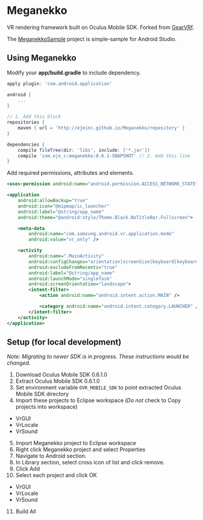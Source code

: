 # Meganekko

VR rendering framework built on Oculus Mobile SDK. Forked from [GearVRf](http://www.gearvrf.org/).

The [MeganekkoSample](https://github.com/ejeinc/MeganekkoSample) project is simple-sample for Android Studio.

## Using Meganekko

Modify your **app/build.gradle** to include dependency.

```gradle
apply plugin: 'com.android.application'

android {
    ...
}

// 1. Add this block
repositories {
    maven { url = 'http://ejeinc.github.io/Meganekko/repository' }
}

dependencies {
    compile fileTree(dir: 'libs', include: ['*.jar'])
    compile 'com.eje_c:meganekko:0.6.1-SNAPSHOT' // 2. Add this line
}
```

Add required permissions, attributes and elements.

```xml
<uses-permission android:name="android.permission.ACCESS_NETWORK_STATE" />
```

```xml
<application
    android:allowBackup="true"
    android:icon="@mipmap/ic_launcher"
    android:label="@string/app_name"
    android:theme="@android:style/Theme.Black.NoTitleBar.Fullscreen">

    <meta-data
        android:name="com.samsung.android.vr.application.mode"
        android:value="vr_only" />

    <activity
        android:name=".MainActivity"
        android:configChanges="orientation|screenSize|keyboard|keyboardHidden"
        android:excludeFromRecents="true"
        android:label="@string/app_name"
        android:launchMode="singleTask"
        android:screenOrientation="landscape">
        <intent-filter>
            <action android:name="android.intent.action.MAIN" />

            <category android:name="android.intent.category.LAUNCHER" />
        </intent-filter>
    </activity>
</application>
```

## Setup (for local development)

*Note: Migrating to newer SDK is in progress. These instructions would be changed.*

1. Download Oculus Mobile SDK 0.6.1.0
2. Extract Oculus Mobile SDK 0.6.1.0
3. Set environment variable `OVR_MOBILE_SDK` to point extracted Oculus Mobile SDK directory
4. Import these projects to Eclipse workspace (*Do not* check to Copy projects into workspace)
  * VrGUI
  * VrLocale
  * VrSound
5. Import Meganekko project to Eclipse workspace
6. Right click Meganekko project and select Properties
7. Navigate to Android section.
8. In Library section, select cross icon of list and click remove.
9. Click Add
10. Select each project and click OK
  * VrGUI
  * VrLocale
  * VrSound
11. Build All
